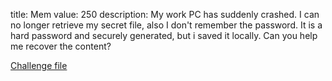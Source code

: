 title: Mem
value: 250
description: My work PC has suddenly crashed. I can no longer retrieve my secret file, also I don't remember the password. It is a hard password and securely generated, but i saved it locally. Can you help me recover the content?

<a href="https://hg-ctf-sa.s3.eu-west-1.amazonaws.com/mem.raw.7z" target=_blank>Challenge file</a>